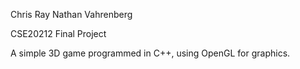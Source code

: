 Chris Ray
Nathan Vahrenberg

CSE20212 Final Project

A simple 3D game programmed in C++, using OpenGL for graphics.
